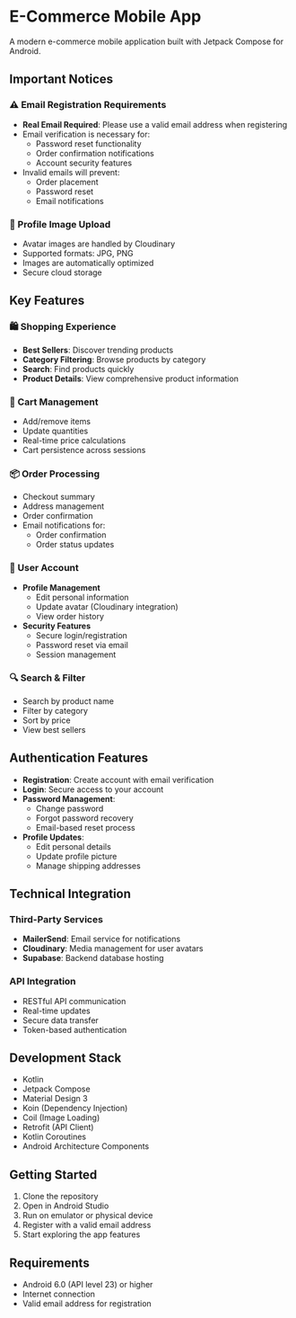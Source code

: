 # E-Commerce Mobile App

A modern e-commerce mobile application built with Jetpack Compose for Android.

## Important Notices

### ⚠️ Email Registration Requirements
- **Real Email Required**: Please use a valid email address when registering
- Email verification is necessary for:
  - Password reset functionality
  - Order confirmation notifications
  - Account security features
- Invalid emails will prevent:
  - Order placement
  - Password reset
  - Email notifications

### 📸 Profile Image Upload
- Avatar images are handled by Cloudinary
- Supported formats: JPG, PNG
- Images are automatically optimized
- Secure cloud storage

## Key Features

### 🛍️ Shopping Experience
- **Best Sellers**: Discover trending products
- **Category Filtering**: Browse products by category
- **Search**: Find products quickly
- **Product Details**: View comprehensive product information

### 🛒 Cart Management
- Add/remove items
- Update quantities
- Real-time price calculations
- Cart persistence across sessions

### 📦 Order Processing
- Checkout summary
- Address management
- Order confirmation
- Email notifications for:
  - Order confirmation
  - Order status updates

### 👤 User Account
- **Profile Management**
  - Edit personal information
  - Update avatar (Cloudinary integration)
  - View order history
- **Security Features**
  - Secure login/registration
  - Password reset via email
  - Session management

### 🔍 Search & Filter
- Search by product name
- Filter by category
- Sort by price
- View best sellers

## Authentication Features

- **Registration**: Create account with email verification
- **Login**: Secure access to your account
- **Password Management**:
  - Change password
  - Forgot password recovery
  - Email-based reset process
- **Profile Updates**:
  - Edit personal details
  - Update profile picture
  - Manage shipping addresses

## Technical Integration

### Third-Party Services
- **MailerSend**: Email service for notifications
- **Cloudinary**: Media management for user avatars
- **Supabase**: Backend database hosting

### API Integration
- RESTful API communication
- Real-time updates
- Secure data transfer
- Token-based authentication

## Development Stack

- Kotlin
- Jetpack Compose
- Material Design 3
- Koin (Dependency Injection)
- Coil (Image Loading)
- Retrofit (API Client)
- Kotlin Coroutines
- Android Architecture Components

## Getting Started

1. Clone the repository
2. Open in Android Studio
3. Run on emulator or physical device
4. Register with a valid email address
5. Start exploring the app features

## Requirements

- Android 6.0 (API level 23) or higher
- Internet connection
- Valid email address for registration

